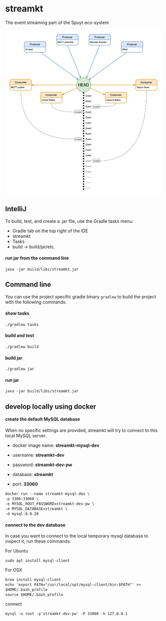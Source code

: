 # streamkt
The event streaming part of the Spuyt eco-system

![](EventStream.png)


## IntelliJ

To build, test, and create a .jar file, use the Gradle tasks menu:

 - Gradle tab on the top right of the IDE
 - streamkt
 - Tasks
 - build -> build/jar/etc.


#### run jar from the command line
```
java -jar build/libs/streamkt.jar
```


## Command line

You can use the project specific gradle binary `gradlew` to build the project with the following commands.

#### show tasks
```
./gradlew tasks
```

#### build and test
```
./gradlew build
```

#### build jar
```
./gradlew jar
```

#### run jar
```
java -jar build/libs/streamkt.jar
```

## develop locally using docker

#### create the default MySQL database

When no specific settings are provided, streamkt will try to connect to this local MySQL server.

 - docker image name: **streamkt-mysql-dev**

 - username: **streamkt-dev**
 - password: **streamkt-dev-pw**
 - database: **streamkt**
 - port: **33060**

```
docker run --name streamkt-mysql-dev \
-p 3306:33060 \
-e MYSQL_ROOT_PASSWORD=streamkt-dev-pw \
-e MYSQL_DATABASE=streamkt \
-d mysql:8.0.20
```

#### connect to the dev database

In case you want to connect to the local temporary mysql database to inspect it, run these commands:

For Ubuntu
```
sudo apt install mysql-client
```

For OSX
```
brew install mysql-client
echo 'export PATH="/usr/local/opt/mysql-client/bin:$PATH"' >> $HOME/.bash_profile
source $HOME/.bash_profile
```

connect
```
mysql -u root -p'streamkt-dev-pw' -P 33060 -h 127.0.0.1
```


